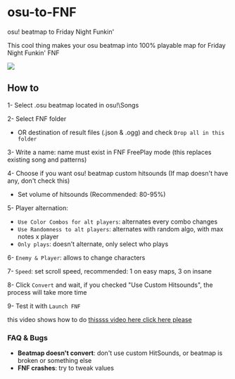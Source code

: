 # osu-to-FNF
osu! beatmap to Friday Night Funkin'

This cool thing makes your osu beatmap into 100% playable map for Friday Night Funkin' FNF

![](https://images.gamebanana.com/img/ss/tools/604e3aef8f215.jpg)

## How to

1- Select .osu beatmap located in osu!\Songs

2- Select FNF folder 

   - OR  destination of result files (.json & .ogg) and check `Drop all in this folder`

3- Write a name: name must exist in FNF FreePlay mode (this replaces existing song and patterns)

4- Choose if you want osu! beatmap custom hitsounds (If map doesn't have any, don't check this)
  - Set volume of hitsounds (Recommended: 80-95%)

5- Player alternation: 
  - `Use Color Combos for alt players`: alternates every combo changes
  - `Use Randomness to alt players`: alternates with random algo, with max notes x player
  - `Only plays`: doesn't alternate, only select who plays
 
6- `Enemy & Player`: allows to change characters

7- `Speed`: set scroll speed, recommended: 1 on easy maps, 3 on insane

8- Click `Convert` and wait, if you checked "Use Custom Hitsounds", the process will take more time

9- Test it with `Launch FNF`

this video shows how to do [thissss video here click here please](https://www.youtube.com/watch?v=NMyDbzfkKw8)

### FAQ & Bugs

- **Beatmap doesn't convert**: don't use custom HitSounds, or beatmap is broken or something else
- **FNF crashes**: try to tweak values
